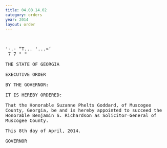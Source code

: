 ```yaml
---
title: 04.08.14.02
category: orders
year: 2014
layout: order
---
```


<pre>   

'-.- “T... '...»‘
 7 7 " "

THE STATE OF GEORGIA

EXECUTIVE ORDER

BY THE GOVERNOR:

IT IS HEREBY ORDERED:

That the Honorable Suzanne Phelts Goddard, of Muscogee
County, Georgia, be and is hereby appointed to succeed the
Honorable Benjamin S. Richardson as Solicitor—General of
Muscogee County.

This 8th day of April, 2014.

GOVERNOR

</pre>

